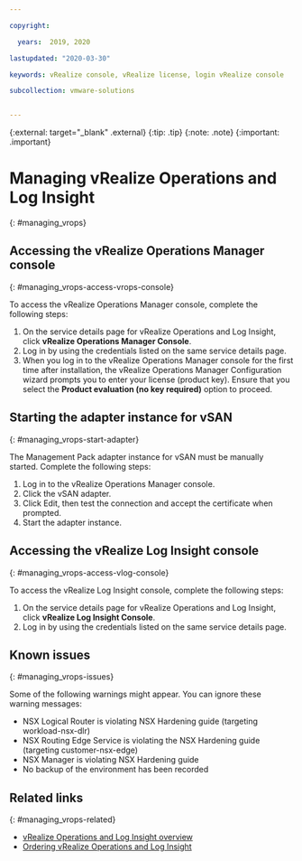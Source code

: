 ```yaml
---

copyright:

  years:  2019, 2020

lastupdated: "2020-03-30"

keywords: vRealize console, vRealize license, login vRealize console

subcollection: vmware-solutions


---
```


{:external: target="_blank" .external}
{:tip: .tip}
{:note: .note}
{:important: .important}

# Managing vRealize Operations and Log Insight
{: #managing_vrops}

## Accessing the vRealize Operations Manager console
{: #managing_vrops-access-vrops-console}

To access the vRealize Operations Manager console, complete the following steps:

1. On the service details page for vRealize Operations and Log Insight, click **vRealize Operations Manager Console**.
2. Log in by using the credentials listed on the same service details page.
3. When you log in to the vRealize Operations Manager console for the first time after installation, the vRealize Operations Manager Configuration wizard prompts you to enter your license (product key). Ensure that you select the **Product evaluation (no key required)** option to proceed.

## Starting the adapter instance for vSAN
{: #managing_vrops-start-adapter}

The Management Pack adapter instance for vSAN must be manually started. Complete the following steps:

1. Log in to the vRealize Operations Manager console.
2. Click the vSAN adapter.
3. Click Edit, then test the connection and accept the certificate when prompted.
4. Start the adapter instance.

## Accessing the vRealize Log Insight console
{: #managing_vrops-access-vlog-console}

To access the vRealize Log Insight console, complete the following steps:

1. On the service details page for vRealize Operations and Log Insight, click **vRealize Log Insight Console**.
2. Log in by using the credentials listed on the same service details page.

## Known issues
{: #managing_vrops-issues}

Some of the following warnings might appear. You can ignore these warning messages:
* NSX Logical Router is violating NSX Hardening guide (targeting workload-nsx-dlr)
* NSX Routing Edge Service is violating the NSX Hardening guide (targeting customer-nsx-edge)
* NSX Manager is violating NSX Hardening guide
* No backup of the environment has been recorded

## Related links
{: #managing_vrops-related}

* [vRealize Operations and Log Insight overview](/docs/vmwaresolutions?topic=vmware-solutions-vrops_overview)
* [Ordering vRealize Operations and Log Insight](/docs/vmwaresolutions?topic=vmware-solutions-vrops_ordering)
